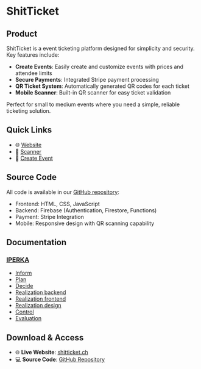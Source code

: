 # ShitTicket

## Product
ShitTicket is a event ticketing platform designed for simplicity and security. Key features include:

- **Create Events**: Easily create and customize events with prices and attendee limits
- **Secure Payments**: Integrated Stripe payment processing
- **QR Ticket System**: Automatically generated QR codes for each ticket
- **Mobile Scanner**: Built-in QR scanner for easy ticket validation

Perfect for small to medium events where you need a simple, reliable ticketing solution.

## Quick Links
- 🌐 [Website](https://shitticket.ch)
- 📱 [Scanner](https://shitticket.ch/scanner.html)
- 📝 [Create Event](https://shitticket.ch/create-ticket.html)

## Source Code
All code is available in our [GitHub repository](https://github.com/Nepomuk5665/ShitTicket/tree/main/02_Code):
- Frontend: HTML, CSS, JavaScript
- Backend: Firebase (Authentication, Firestore, Functions)
- Payment: Stripe Integration
- Mobile: Responsive design with QR scanning capability

## Documentation
### [IPERKA](https://github.com/Nepomuk5665/ShitTicket/tree/main/01_Documentation/01_iperka)
- [Inform](https://github.com/Nepomuk5665/ShitTicket/blob/main/01_Documentation/01_IPERKA/01_Inform/inform.md)
- [Plan](https://github.com/Nepomuk5665/ShitTicket/blob/main/01_Documentation/01_IPERKA/02_Plan/plan.md)
- [Decide](https://github.com/Nepomuk5665/ShitTicket/blob/main/01_Documentation/01_IPERKA/03_decide/decide.md)
- [Realization backend](https://github.com/Nepomuk5665/ShitTicket/blob/main/01_Documentation/01_IPERKA/04_Realization/03_realization-backend.md)
- [Realization frontend](https://github.com/Nepomuk5665/ShitTicket/blob/main/01_Documentation/01_IPERKA/04_Realization/02_realization-frontend.md)
- [Realization design](https://github.com/Nepomuk5665/ShitTicket/blob/main/01_Documentation/01_IPERKA/04_Realization/01_realization-design.md)
- [Control](https://github.com/Nepomuk5665/ShitTicket/blob/main/01_Documentation/01_IPERKA/05_Control/control.md)
- [Evaluation](https://github.com/Nepomuk5665/ShitTicket/blob/main/01_Documentation/01_IPERKA/06_assess/assess.md)

## Download & Access
- 🌐 **Live Website**: [shitticket.ch](https://shitticket.ch)
- 💻 **Source Code**: [GitHub Repository](https://github.com/Nepomuk5665/ShitTicket/tree/main/02_Code)

  
